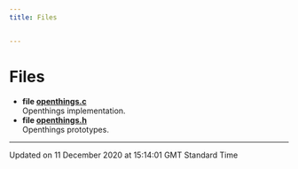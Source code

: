 ```yaml
---
title: Files


---
```


# Files



* **file [openthings.c](/doxybook2/mkdocs-readthedocs/Files/openthings_8c/#file-openthings.c)** <br>Openthings implementation. 
* **file [openthings.h](/doxybook2/mkdocs-readthedocs/Files/openthings_8h/#file-openthings.h)** <br>Openthings prototypes. 



-------------------------------

Updated on 11 December 2020 at 15:14:01 GMT Standard Time
